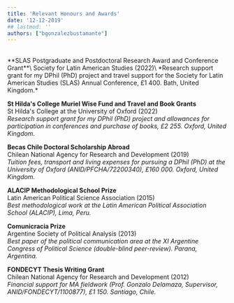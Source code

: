 ```yaml
---
title: 'Relevant Honours and Awards'
date: '12-12-2019'
## lastmod: ''
authors: ["bgonzalezbustamante"]
---
```


<br />
**SLAS Postgraduate and Postdoctoral Research Award and Conference Grant**\
Society for Latin American Studies (2022)\
*Research support grant for my DPhil (PhD) project and travel support for the Society for Latin American Studies (SLAS) Annual Conference, £1 400. Bath, United Kingdom.*

**St Hilda's College Muriel Wise Fund and Travel and Book Grants**\
St Hilda's College at the University of Oxford (2022)\
*Research support grant for my DPhil (PhD) project and allowances for participation in conferences and purchase of books, £2 255. Oxford, United Kingdom.*

**Becas Chile Doctoral Scholarship Abroad**\
Chilean National Agency for Research and Development (2019)\
*Tuition fees, transport and living expenses for pursuing a DPhil (PhD) at the University of Oxford (ANID/PFCHA/72200340), £160 000. Oxford, United Kingdom.*

**ALACIP Methodological School Prize**\
Latin American Political Science Association (2015)\
*Best methodological work at the Latin American Political Association School (ALACIP), Lima, Peru.*

**Comunicracia Prize**\
Argentine Society of Political Analysis (2013)\
*Best paper of the political communication area at the XI Argentine Congress of Political Science (double-blind peer-review). Parana, Argentina.*

**FONDECYT Thesis Writing Grant**\
Chilean National Agency for Research and Development (2012)\
*Financial support for MA fieldwork (Prof. Gonzalo Delamaza, Supervisor, ANID/FONDECYT/1100877), £1 150. Santiago, Chile.*
